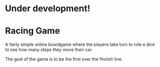 # Under development!

# Racing Game
A fairly simple online boardgame where the players take turn to role a dice to see how many steps they move their car.

The goal of the game is to be the first over the finnish line.
